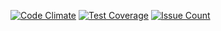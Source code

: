 [![Code Climate](https://codeclimate.com/github/toymak3r/python_samples/badges/gpa.svg)](https://codeclimate.com/github/toymak3r/python_samples)
[![Test Coverage](https://codeclimate.com/github/toymak3r/python_samples/badges/coverage.svg)](https://codeclimate.com/github/toymak3r/python_samples/coverage)
[![Issue Count](https://codeclimate.com/github/toymak3r/python_samples/badges/issue_count.svg)](https://codeclimate.com/github/toymak3r/python_samples)
